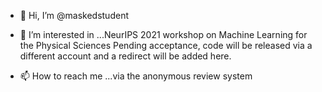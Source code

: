 - 👋 Hi, I’m @maskedstudent
- 👀 I’m interested in ...NeurIPS 2021 workshop on Machine Learning for the Physical Sciences
Pending acceptance, code will be released via a different account and a redirect will be added here. 

- 📫 How to reach me ...via the anonymous review system

<!---
maskedstudent/maskedstudent is a ✨ special ✨ repository because its `README.md` (this file) appears on your GitHub profile.
You can click the Preview link to take a look at your changes.
--->
